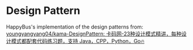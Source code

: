 # Design Pattern

HappyBus's implementation of the design patterns from: [youngyangyang04/kama-DesignPattern: 卡码网-23种设计模式精讲，每种设计模式都配套代码练习题，支持 Java，CPP，Python，Go🔥](https://github.com/youngyangyang04/kama-DesignPattern)

